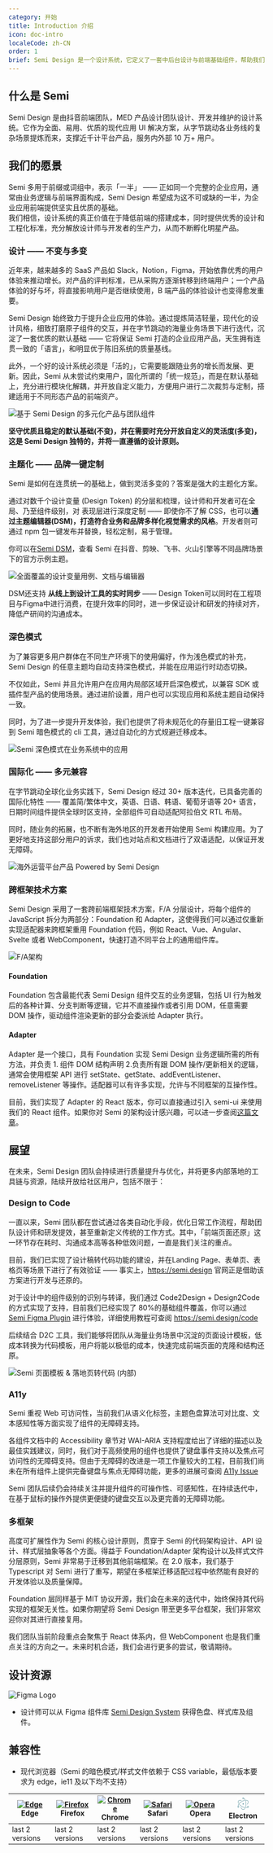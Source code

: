 ```yaml
---
category: 开始
title: Introduction 介绍
icon: doc-intro
localeCode: zh-CN
order: 1
brief: Semi Design 是一个设计系统，它定义了一套中后台设计与前端基础组件，帮助我们更容易地创造更加一致的用户体验。
---
```


## 什么是 Semi

Semi Design 是由抖音前端团队，MED 产品设计团队设计、开发并维护的设计系统。它作为全面、易用、优质的现代应用 UI 解决方案，从字节跳动各业务线的复杂场景提炼而来，支撑近千计平台产品，服务内外部 10 万+ 用户。

## 我们的愿景

Semi 多用于前缀或词组中，表示「一半」 —— 正如同一个完整的企业应用，通常由业务逻辑与前端界面构成，Semi Design 希望成为这不可或缺的一半，为企业应用前端提供坚实且优质的基础。  
我们相信，设计系统的真正价值在于降低前端的搭建成本，同时提供优秀的设计和工程化标准，充分解放设计师与开发者的生产力，从而不断孵化明星产品。

### 设计 —— 不变与多变

近年来，越来越多的 SaaS 产品如 Slack，Notion，Figma，开始依靠优秀的用户体验来推动增长。对产品的评判标准，已从采购方逐渐转移到终端用户；一个产品体验的好与坏，将直接影响用户是否继续使用，B 端产品的体验设计也变得愈发重要。

Semi Design 始终致力于提升企业应用的体验。通过提炼简洁轻量，现代化的设计风格，细致打磨原子组件的交互，并在字节跳动的海量业务场景下进行迭代，沉淀了一套优质的默认基础 —— 它将保证 Semi 打造的企业应用产品，天生拥有连贯一致的「语言」，和明显优于陈旧系统的质量基线。

此外，一个好的设计系统必须是「活的」，它需要能跟随业务的增长而发展、更新。因此，Semi 从未尝试约束用户，固化所谓的「统一规范」，而是在默认基础上，充分进行模块化解耦，并开放自定义能力，方便用户进行二次裁剪与定制，搭建适用于不同形态产品的前端资产。

![基于 Semi Design 的多元化产品与团队组件](https://lf9-static.semi.design/obj/semi-tos/images/introduction-showcase.gif)

**坚守优质且稳定的默认基础(不变)，并在需要时充分开放自定义的灵活度(多变)，这是 Semi Design 独特的，并将一直遵循的设计原则。**

### 主题化 —— 品牌一键定制

Semi 是如何在连贯统一的基础上，做到灵活多变的？答案是强大的主题化方案。

通过对数千个设计变量 (Design Token) 的分层和梳理，设计师和开发者可在全局、乃至组件级别，对 表现层进行深度定制 —— 即使你不了解 CSS，也可以**通过主题编辑器(DSM)，打造符合业务和品牌多样化视觉需求的风格**。开发者则可通过 npm 包一键发布并替换，轻松定制，易于管理。

你可以在[Semi DSM](https://semi.design/dsm_store)，查看 Semi 在抖音、剪映、飞书、火山引擎等不同品牌场景下的官方示例主题。

![全面覆盖的设计变量用例、文档与编辑器](https://lf3-static.bytednsdoc.com/obj/eden-cn/ptlz_zlp/ljhwZthlaukjlkulzlp/tech-doc/p3.gif)

DSM还支持 **从线上到设计工具的实时同步** —— Design Token可以同时在工程项目与Figma中进行消费，在提升效率的同时，进一步保证设计和研发的持续对齐，降低产研间的沟通成本。

### 深色模式

为了兼容更多用户群体在不同生产环境下的使用偏好，作为浅色模式的补充，Semi Design 的任意主题均自动支持深色模式，并能在应用运行时动态切换。

不仅如此，Semi 并且允许用户在应用内局部区域开启深色模式，以兼容 SDK 或插件型产品的使用场景。通过进阶设置，用户也可以实现应用和系统主题自动保持一致。

同时，为了进一步提升开发体验，我们也提供了将未规范化的存量旧工程一键兼容到 Semi 暗色模式的 cli 工具，通过自动化的方式规避迁移成本。

![Semi 深色模式在业务系统中的应用](https://lf26-static.bytednsdoc.com/obj/eden-cn/ptlz_zlp/ljhwZthlaukjlkulzlp/tech-doc/p4darkmode.gif)

### 国际化 —— 多元兼容

在字节跳动全球化业务实践下，Semi Design 经过 30+ 版本迭代，已具备完善的国际化特性 —— 覆盖简/繁体中文，英语、日语、韩语、葡萄牙语等 20+ 语言，日期时间组件提供全球时区支持，全部组件可自动适配阿拉伯文 RTL 布局。

同时，随业务的拓展，也不断有海外地区的开发者开始使用 Semi 构建应用。为了更好地支持这部分用户的诉求，我们也对站点和文档进行了双语适配，以保证开发无障碍。

![海外运营平台产品 Powered by Semi Design](https://lf9-static.bytednsdoc.com/obj/eden-cn/ptlz_zlp/ljhwZthlaukjlkulzlp/tech-doc/p5global.png)

### 跨框架技术方案

Semi Design 采用了一套跨前端框架技术方案，F/A 分层设计，将每个组件的 JavaScript 拆分为两部分：Foundation 和 Adapter，这使得我们可以通过仅重新实现适配器来跨框架重用 Foundation 代码，例如 React、Vue、Angular、Svelte 或者 WebComponent，快速打造不同平台上的通用组件库。

![F/A架构](https://lf3-static.bytednsdoc.com/obj/eden-cn/ptlz_zlp/ljhwZthlaukjlkulzlp/tech-doc/crossFrame.png)

#### Foundation

Foundation 包含最能代表 Semi Design 组件交互的业务逻辑，包括 UI 行为触发后的各种计算、分支判断等逻辑，它并不直接操作或者引用 DOM，任意需要 DOM 操作，驱动组件渲染更新的部分会委派给 Adapter 执行。

#### Adapter

Adapter 是一个接口，具有 Foundation 实现 Semi Design 业务逻辑所需的所有方法，并负责 1. 组件 DOM 结构声明 2.负责所有跟 DOM 操作/更新相关的逻辑，通常会使用框架 API 进行 setState、getState、addEventListener、removeListener 等操作。适配器可以有许多实现，允许与不同框架的互操作性。

目前，我们实现了 Adapter 的 React 版本，你可以直接通过引入 semi-ui 来使用我们的 React 组件。如果你对 Semi 的架构设计感兴趣，可以进一步查阅[这篇文章](https://bytedance.feishu.cn/docs/doccnTgc0iGOVPubHZkwPpxXSNh#)。

## 展望

在未来，Semi Design 团队会持续进行质量提升与优化，并将更多内部落地的工具链与资源，陆续开放给社区用户，包括不限于：

### Design to Code

一直以来，Semi 团队都在尝试通过各类自动化手段，优化日常工作流程，帮助团队设计师和研发提效，甚至重新定义传统的工作方式。其中，「前端页面还原」这一环节存在耗时、沟通成本高等各种低效问题，一直是我们关注的重点。

目前，我们已实现了设计稿转代码功能的建设，并在Landing Page、表单页、表格页等场景下进行了有效验证 —— 事实上，https://semi.design 官网正是借助该方案进行开发与还原的。  

对于设计中的组件级别的识别与转译，我们通过 Code2Design + Design2Code 的方式实现了支持，目前我们已经实现了 80%的基础组件覆盖，你可以通过 [Semi Figma Plugin](https://www.figma.com/community/plugin/1166339852662786534/Semi-Design-%E8%AE%BE%E8%AE%A1%E8%BD%AC%E4%BB%A3%E7%A0%81---%E7%A4%BE%E5%8C%BA%E7%89%88) 进行体验，详细使用教程可查阅 https://semi.design/code 


后续结合 D2C 工具，我们能够将团队从海量业务场景中沉淀的页面设计模板，低成本转换为代码模板，用户将能以极低的成本，快速完成前端页面的克隆和结构还原。

![Semi 页面模板 & 落地页转代码 (内部)](https://lf9-static.bytednsdoc.com/obj/eden-cn/ptlz_zlp/ljhwZthlaukjlkulzlp/tech-doc/semiPro.gif)

### A11y

Semi 重视 Web 可访问性，当前我们从语义化标签，主题色盘算法可对比度、文本感知性等方面实现了组件的无障碍支持。  

各组件文档中的 Accessibility 章节对 WAI-ARIA 支持程度给出了详细的描述以及最佳实践建议，同时，我们对于高频使用的组件也提供了键盘事件支持以及焦点可访问性的无障碍支持。但由于无障碍的改进是一项工作量较大的工程，目前我们尚未在所有组件上提供完备键盘与焦点无障碍功能，更多的进展可查阅 [A11y Issue](https://github.com/DouyinFE/semi-design/issues/205)  

Semi 团队后续仍会持续关注并提升组件的可操作性、可感知性，在持续迭代中，在基于鼠标的操作外提供更便捷的键盘交互以及更完善的无障碍功能。

### 多框架

高度可扩展性作为 Semi 的核心设计原则，贯穿于 Semi 的代码架构设计、API 设计、样式层抽象等各个方面。得益于 Foundation/Adapter 架构设计以及样式文件分层原则，Semi 非常易于迁移到其他前端框架。在 2.0 版本，我们基于 Typescript 对 Semi 进行了重写，期望在多框架迁移适配过程中依然能有良好的开发体验以及质量保障。

Foundation 层同样基于 MIT 协议开源，我们会在未来的迭代中，始终保持其代码实现的框架无关性。如果你期望将 Semi Design 带至更多平台框架，我们非常欢迎你对其进行直接复用。

我们团队当前阶段重点会聚焦于 React 体系内，但 WebComponent 也是我们重点关注的方向之一。未来时机合适，我们会进行更多的尝试，敬请期待。

## 设计资源  

![Figma Logo](https://upload.wikimedia.org/wikipedia/commons/thumb/3/33/Figma-logo.svg/64px-Figma-logo.svg.png)

-   设计师可以从 Figma 组件库 [Semi Design System](https://www.figma.com/@semi) 获得色盘、样式库及组件。

## 兼容性

-   现代浏览器（Semi 的暗色模式/样式文件依赖于 CSS variable，最低版本要求为 edge，ie11 及以下均不支持）

| [<img src="https://raw.githubusercontent.com/alrra/browser-logos/master/src/edge/edge_48x48.png" alt="Edge" width="24px" height="24px" />](http://godban.github.io/browsers-support-badges/)<br/>Edge | [<img src="https://raw.githubusercontent.com/alrra/browser-logos/master/src/firefox/firefox_48x48.png" alt="Firefox" width="24px" height="24px" />](http://godban.github.io/browsers-support-badges/)<br/>Firefox | [<img src="https://raw.githubusercontent.com/alrra/browser-logos/master/src/chrome/chrome_48x48.png" alt="Chrome" width="24px" height="24px" />](http://godban.github.io/browsers-support-badges/)<br/>Chrome | [<img src="https://raw.githubusercontent.com/alrra/browser-logos/master/src/safari/safari_48x48.png" alt="Safari" width="24px" height="24px" />](http://godban.github.io/browsers-support-badges/)<br/> Safari | [<img src="https://raw.githubusercontent.com/alrra/browser-logos/master/src/opera/opera_48x48.png" alt="Opera" width="24px" height="24px" />](http://godban.github.io/browsers-support-badges/)<br/>Opera | [<img src="https://raw.githubusercontent.com/alrra/browser-logos/master/src/electron/electron_48x48.png" alt="Electron" width="24px" height="24px" />](http://godban.github.io/browsers-support-badges/)<br/>Electron |
| --- | --- | --- | --- | --- | --- |
| last 2 versions | last 2 versions | last 2 versions | last 2 versions | last 2 versions | last 2 versions |
